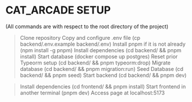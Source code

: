# CAT_ARCADE SETUP
(All commands are with respect to the root directory of the project)

> Clone repository
> Copy and configure .env file (cp backend/.env.example backend/.env)
> Install pnpm if it is not already (npm install -g pnpm)
> Install dependencies (cd backend/ && pnpm install)
> Start database (docker compose up postgres)
> Reset prior Typeorm setup (cd backend/ && pnpm typeorm:drop)
> Migrate database (cd backend/ && pnpm migration:run)
> Seed Database (cd backend/ && pnpm seed)
> Start backend (cd backend/ && pnpm dev)

> Install dependencies (cd frontend/ && pnpm install)
> Start frontend in another terminal (pnpm dev)
> Access page at localhost:5173